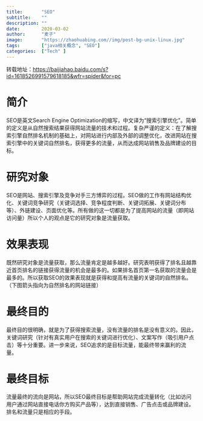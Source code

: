 ```yaml
---
title:       "SEO"
subtitle:    ""
description: ""
date:        2020-03-02
author:      "麦子"
image:       "https://zhaohuabing.com//img/post-bg-unix-linux.jpg"
tags:        ["java相关概念", "SEO"]
categories:  ["Tech" ]
---
```


转载地址：https://baijiahao.baidu.com/s?id=1618526991579618185&wfr=spider&for=pc

# 简介

SEO是英文Search Engine Optimization的缩写，中文译为“搜索引擎优化”。简单的定义是从自然搜索结果获得网站流量的技术和过程。复杂严谨的定义：在了解搜索引擎自然排名机制的基础上，对网站进行内部及外部的调整优化，改进网站在搜索引擎中的关键词自然排名，获得更多的流量，从而达成网站销售及品牌建设的目标。

# 研究对象

SEO是网站、搜索引擎及竞争对手三方博弈的过程。SEO做的工作有网站结构优化、关键词竞争研究（关键词选择、竞争程度判断、关键词拓展、关键词分布等）、外链建设、页面优化等。所有做的这一切都是为了提高网站的流量（即网站访问量）所以个人的观点是它的研究对象是流量获取。

# 效果表现

既然研究对象是流量获取，那么流量肯定是越多越好。研究表明获得了排名且越靠近首页排名的链接获得流量的机会是最多的。如果排名首页第一名获取的流量会是最多的。所以获取SEO的效果表现就是获得和提高有流量的关键词的自然排名。（下图箭头指向为自然排名的网站链接）

# 最终目的

最终目的很明确，就是为了获得搜索流量，没有流量的排名是没有意义的。因此，关键词研究（针对有真实用户在搜索的关键词进行优化）、文案写作（吸引用户点击）等十分重要。进一步来说，SEO追求的是目标流量，能最终带来赢利的流量。

# 最终目标

流量最终的流向是网站，所以SEO最终目标是帮助网站完成流量转化（比如访问用户通过网站直接电话你方购买产品等），达到直接销售、广告点击或品牌建设。排名和流量只是相应的手段。